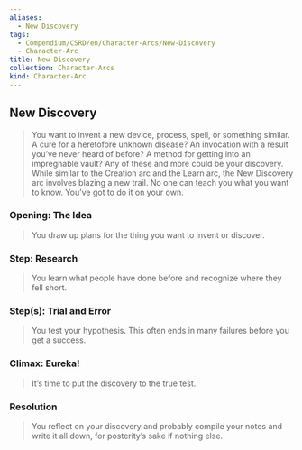```yaml
---
aliases:
  - New Discovery
tags:
  - Compendium/CSRD/en/Character-Arcs/New-Discovery
  - Character-Arc
title: New Discovery
collection: Character-Arcs
kind: Character-Arc
---
```

## New Discovery
>You want to invent a new device, process, spell, or something similar. A cure for a heretofore unknown disease? An invocation with a result you’ve never heard of before? A method for getting into an impregnable vault? Any of these and more could be your discovery. While similar to the Creation arc and the Learn arc, the New Discovery arc involves blazing a new trail. No one can teach you what you want to know. You’ve got to do it on your own.
### Opening: The Idea  
>You draw up plans for the thing you want to invent or discover.
### Step: Research  
>You learn what people have done before and recognize where they fell short.
### Step(s): Trial and Error  
>You test your hypothesis. This often ends in many failures before you get a success.
### Climax: Eureka!  
>It’s time to put the discovery to the true test. 
### Resolution  
>You reflect on your discovery and probably compile your notes and write it all down, for posterity’s sake if nothing else.